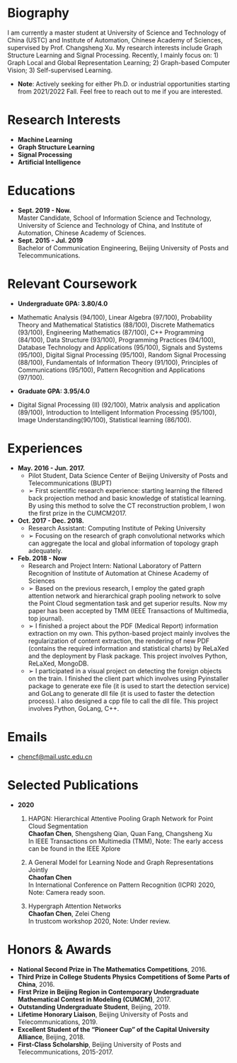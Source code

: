 # Biography
I am currently a master student at University of Science and Technology of China (USTC) and Institute of Automation, Chinese Academy of Sciences, supervised by Prof. Changsheng Xu. My research interests include Graph Structure Learning and Signal Processing. Recently, I mainly focus on: 1) Graph Local and Global Representation Learning; 2) Graph-based Computer Vision; 3) Self-supervised Learning.

* **Note**: Actively seeking for either Ph.D. or industrial opportunities starting from 2021/2022 Fall. Feel free to reach out to me if you are interested.

# Research Interests

* **Machine Learning**
* **Graph Structure Learning**
* **Signal Processing**
* **Artificial Intelligence**
  
# Educations

- **Sept. 2019 - Now.**  
  Master Candidate, School of Information Science and Technology, University of Science and Technology of China, and Institute of Automation, Chinese Academy of Sciences. 
- **Sept. 2015 - Jul. 2019**  
  Bachelor of Communication Engineering, Beijing University of Posts and Telecommunications.

# Relevant Coursework
* **Undergraduate GPA: 3.80/4.0**
* Mathematic Analysis (94/100), Linear Algebra (97/100), Probability Theory and Mathematical Statistics (88/100), Discrete Mathematics (93/100), Engineering Mathematics (87/100), C++ Programming (84/100), Data Structure (93/100), Programming Practices (94/100), Database Technology and Applications (95/100), Signals and Systems (95/100), Digital Signal Processing (95/100), Random Signal Processing (88/100), Fundamentals of Information Theory (91/100), Principles of Communications (95/100), Pattern Recognition and Applications (97/100).

* **Graduate GPA: 3.95/4.0**
* Digital Signal Processing (II) (92/100), Matrix analysis and application (89/100), Introduction to Intelligent Information Processing (95/100), Image Understanding(90/100), Statistical learning (86/100).

# Experiences
* **May. 2016 - Jun. 2017.**
  * Pilot Student, Data Science Center of Beijing University of Posts and Telecommunications (BUPT)
  * ➢ First scientific research experience: starting learning the filtered back projection method and basic knowledge of statistical learning. By using this method to solve the CT reconstruction problem, I won the first prize in the CUMCM2017.
* **Oct. 2017 - Dec. 2018.**  
  * Research Assistant: Computing Institute of Peking University
  * ➢ Focusing on the research of graph convolutional networks which can aggregate the local and global information of topology graph adequately.
* **Feb. 2018 - Now**  
  * Research and Project Intern: National Laboratory of Pattern Recognition of Institute of Automation at Chinese Academy of Sciences
  * ➢ Based on the previous research, I employ the gated graph attention network and hierarchical graph pooling network to solve the Point Cloud segmentation task and get superior results. Now my paper has been accepted by TMM (IEEE Transactions of Multimedia, top journal). 
  * ➢ I finished a project about the PDF (Medical Report) information extraction on my own. This python-based project mainly involves the regularization of content extraction, the rendering of new PDF (contains the required information and statistical charts) by ReLaXed and the deployment by Flask package. This project involves Python, ReLaXed, MongoDB.
  * ➢ I participated in a visual project on detecting the foreign objects on the train. I finished the client part which involves using Pyinstaller package to generate exe file (it is used to start the detection service) and GoLang to generate dll file (it is used to faster the detection process). I also designed a cpp file to call the dll file. This project involves Python, GoLang, C++.

  
# Emails
* chencf@mail.ustc.edu.cn
  
# Selected Publications

* **2020**  

  1. HAPGN: Hierarchical Attentive Pooling Graph Network for Point Cloud Segmentation  
  **Chaofan Chen**, Shengsheng Qian, Quan Fang, Changsheng Xu  
  In IEEE Transactions on Multimedia (TMM), Note: The early access can be found in the IEEE Xplore
  
  2. A General Model for Learning Node and Graph Representations Jointly  
  **Chaofan Chen**  
  In International Conference on Pattern Recognition (ICPR) 2020, Note: Camera ready soon.
  
  3. Hypergraph Attention Networks  
  **Chaofan Chen**, Zelei Cheng  
  In trustcom workshop 2020, Note: Under review.


# Honors & Awards
* **National Second Prize in The Mathematics Competitions**, 2016.
* **Third Prize in College Students Physics Competitions of Some Parts of China**, 2016.
* **First Prize in Beijing Region in Contemporary Undergraduate Mathematical Contest in Modeling (CUMCM)**, 2017.
* **Outstanding Undergraduate Student**, Beijing, 2019.
* **Lifetime Honorary Liaison**, Beijing University of Posts and Telecommunications, 2019.
* **Excellent Student of the “Pioneer Cup” of the Capital University Alliance**, Beijing, 2018.
* **First-Class Scholarship**, Beijing University of Posts and Telecommunications, 2015-2017.

